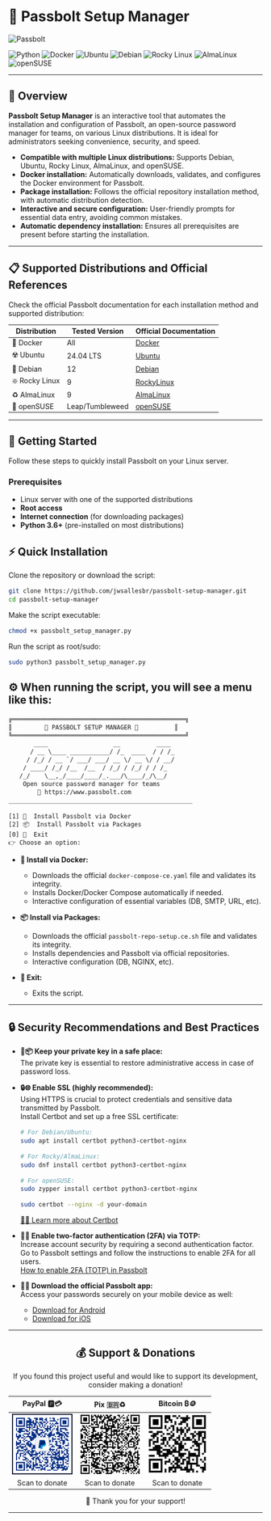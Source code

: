# 🔐 Passbolt Setup Manager

![Passbolt](https://www.passbolt.com/img/logo/logo.svg)

![Python](https://img.shields.io/badge/Python-3776AB?style=for-the-badge&logo=python&logoColor=white)
![Docker](https://img.shields.io/badge/Docker-2496ED?style=for-the-badge&logo=docker&logoColor=white)
![Ubuntu](https://img.shields.io/badge/Ubuntu-E95420?style=for-the-badge&logo=ubuntu&logoColor=white)
![Debian](https://img.shields.io/badge/Debian-A81D33?style=for-the-badge&logo=debian&logoColor=white)
![Rocky Linux](https://img.shields.io/badge/Rocky%20Linux-10B981?style=for-the-badge&logo=rockylinux&logoColor=white)
![AlmaLinux](https://img.shields.io/badge/AlmaLinux-262626?style=for-the-badge&logo=almalinux&logoColor=white)
![openSUSE](https://img.shields.io/badge/openSUSE-73BA25?style=for-the-badge&logo=openSUSE&logoColor=white)

---

## 🎯 Overview

**Passbolt Setup Manager** is an interactive tool that automates the installation and configuration of Passbolt, an open-source password manager for teams, on various Linux distributions. It is ideal for administrators seeking convenience, security, and speed.

- **Compatible with multiple Linux distributions:** Supports Debian, Ubuntu, Rocky Linux, AlmaLinux, and openSUSE.
- **Docker installation:** Automatically downloads, validates, and configures the Docker environment for Passbolt.
- **Package installation:** Follows the official repository installation method, with automatic distribution detection.
- **Interactive and secure configuration:** User-friendly prompts for essential data entry, avoiding common mistakes.
- **Automatic dependency installation:** Ensures all prerequisites are present before starting the installation.

---

## 📋 Supported Distributions and Official References

Check the official Passbolt documentation for each installation method and supported distribution:

| Distribution      | Tested Version     | Official Documentation |
|-------------------|--------------------|----------------------|
| 🐳 Docker         | All                | [Docker](https://www.passbolt.com/docs/hosting/install/ce/docker/) |
| ☢️ Ubuntu         | 24.04 LTS          | [Ubuntu](https://www.passbolt.com/docs/hosting/install/ce/ubuntu/) |
| 🐧 Debian         | 12                 | [Debian](https://www.passbolt.com/docs/hosting/install/ce/debian/) |
| ❇️ Rocky Linux    | 9                  | [RockyLinux](https://www.passbolt.com/docs/hosting/install/ce/rockylinux/) |
| ♻️ AlmaLinux      | 9                  | [AlmaLinux](https://www.passbolt.com/docs/hosting/install/ce/almalinux/) |
| 🦎 openSUSE       | Leap/Tumbleweed    | [openSUSE](https://www.passbolt.com/docs/hosting/install/ce/opensuse/) |

---

## 🚀 Getting Started

Follow these steps to quickly install Passbolt on your Linux server.

### Prerequisites
- Linux server with one of the supported distributions
- **Root access**
- **Internet connection** (for downloading packages)
- **Python 3.6+** (pre-installed on most distributions)

## ⚡️ Quick Installation

Clone the repository or download the script:
```bash
git clone https://github.com/jwsallesbr/passbolt-setup-manager.git
cd passbolt-setup-manager
```

Make the script executable:
```bash
chmod +x passbolt_setup_manager.py
```

Run the script as root/sudo:
```bash
sudo python3 passbolt_setup_manager.py
```

## ⚙️ When running the script, you will see a menu like this:

```
╔════════════════════════════════════════════════╗
║         🔐 PASSBOLT SETUP MANAGER 🔐          ║
╚════════════════════════════════════════════════╝
       ____                  __          ____
      / __ \____ ___________/ /_  ____  / / /_
     / /_/ / __ `/ ___/ ___/ __ \/ __ \/ / __/
    / ____/ /_/ /__  /__  / /_/ / /_/ / / /_
   /_/    \__,_/____/____/_.___/\____/_/\__/
    Open source password manager for teams
        🔗 https://www.passbolt.com
___________________________________________________

[1] 🐳  Install Passbolt via Docker
[2] 📦  Install Passbolt via Packages
[0] 🚪  Exit
👉 Choose an option:
```

- **🐳 Install via Docker:**
  - Downloads the official `docker-compose-ce.yaml` file and validates its integrity.
  - Installs Docker/Docker Compose automatically if needed.
  - Interactive configuration of essential variables (DB, SMTP, URL, etc).

- **📦 Install via Packages:**
  - Downloads the official `passbolt-repo-setup.ce.sh` file and validates its integrity.
  - Installs dependencies and Passbolt via official repositories.
  - Interactive configuration (DB, NGINX, etc).

- **🚪 Exit:**
  - Exits the script.

---

## 🔒 Security Recommendations and Best Practices

- **🔑📦 Keep your private key in a safe place:**  
  The private key is essential to restore administrative access in case of password loss.

- **🔒🌐 Enable SSL (highly recommended):**  
  Using HTTPS is crucial to protect credentials and sensitive data transmitted by Passbolt.  
  Install Certbot and set up a free SSL certificate:
  ```bash
  # For Debian/Ubuntu:
  sudo apt install certbot python3-certbot-nginx
  ```

  ```bash
  # For Rocky/AlmaLinux:
  sudo dnf install certbot python3-certbot-nginx
  ```

  ```bash
  # For openSUSE:
  sudo zypper install certbot python3-certbot-nginx
  ```
  
  ```bash
  sudo certbot --nginx -d your-domain
  ```

  [🏋️‍♂️ Learn more about Certbot](https://certbot.eff.org/)

- **🔐📱 Enable two-factor authentication (2FA) via TOTP:**  
  Increase account security by requiring a second authentication factor.  
  Go to Passbolt settings and follow the instructions to enable 2FA for all users.  
  [How to enable 2FA (TOTP) in Passbolt](https://www.passbolt.com/docs/admin/authentication/mfa/totp/)

- **🔑📲 Download the official Passbolt app:**  
  Access your passwords securely on your mobile device as well:

  - [Download for Android](https://play.google.com/store/apps/details?id=com.passbolt.mobile.android)
  - [Download for iOS](https://apps.apple.com/nz/app/passbolt-password-manager/id1569629432)

---

<div align="center">

## 💰 Support & Donations

If you found this project useful and would like to support its development, consider making a donation!

| **PayPal 🅿️💳** | **Pix 🇧🇷♻️** | **Bitcoin ₿🪙** |
|:---------------:|:-------------:|:---------------:|
| <img src="docs/qr-paypal.png" width="120"/> | <img src="docs/qr-pix.png" width="120"/> | <img src="docs/qr-bitcoin.png" width="120"/> |
| Scan to donate  | Scan to donate | Scan to donate  |

🤝 Thank you for your support!

</div>

---


